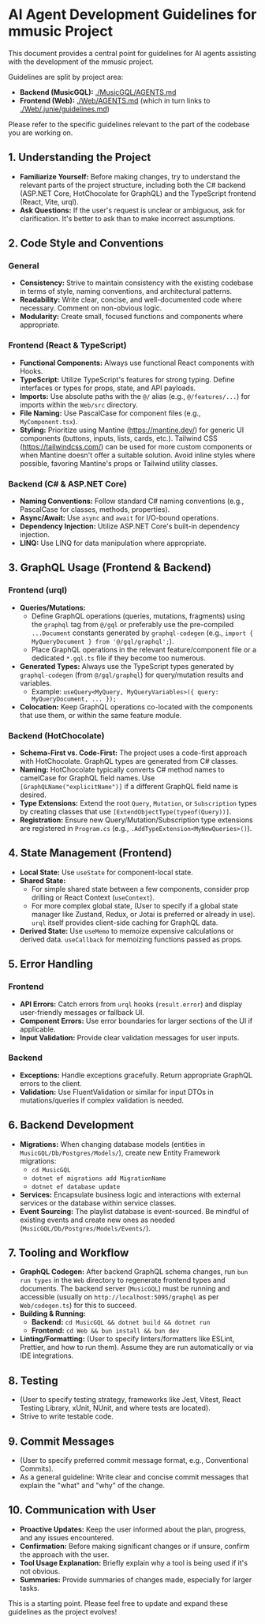 # AI Agent Development Guidelines for mmusic Project

This document provides a central point for guidelines for AI agents assisting with the development of the mmusic project.

Guidelines are split by project area:

- **Backend (MusicGQL):** [./MusicGQL/AGENTS.md](./MusicGQL/AGENTS.md)
- **Frontend (Web):** [./Web/AGENTS.md](./Web/AGENTS.md) (which in turn links to [./Web/.junie/guidelines.md](./Web/.junie/guidelines.md))

Please refer to the specific guidelines relevant to the part of the codebase you are working on.

## 1. Understanding the Project

- **Familiarize Yourself:** Before making changes, try to understand the relevant parts of the project structure, including both the C# backend (ASP.NET Core, HotChocolate for GraphQL) and the TypeScript frontend (React, Vite, urql).
- **Ask Questions:** If the user's request is unclear or ambiguous, ask for clarification. It's better to ask than to make incorrect assumptions.

## 2. Code Style and Conventions

### General
- **Consistency:** Strive to maintain consistency with the existing codebase in terms of style, naming conventions, and architectural patterns.
- **Readability:** Write clear, concise, and well-documented code where necessary. Comment on non-obvious logic.
- **Modularity:** Create small, focused functions and components where appropriate.

### Frontend (React & TypeScript)
- **Functional Components:** Always use functional React components with Hooks.
- **TypeScript:** Utilize TypeScript's features for strong typing. Define interfaces or types for props, state, and API payloads.
- **Imports:** Use absolute paths with the `@/` alias (e.g., `@/features/...`) for imports within the `Web/src` directory.
- **File Naming:** Use PascalCase for component files (e.g., `MyComponent.tsx`).
- **Styling:** Prioritize using Mantine (https://mantine.dev/) for generic UI components (buttons, inputs, lists, cards, etc.). Tailwind CSS (https://tailwindcss.com/) can be used for more custom components or when Mantine doesn't offer a suitable solution. Avoid inline styles where possible, favoring Mantine's props or Tailwind utility classes.

### Backend (C# & ASP.NET Core)
- **Naming Conventions:** Follow standard C# naming conventions (e.g., PascalCase for classes, methods, properties).
- **Async/Await:** Use `async` and `await` for I/O-bound operations.
- **Dependency Injection:** Utilize ASP.NET Core's built-in dependency injection.
- **LINQ:** Use LINQ for data manipulation where appropriate.

## 3. GraphQL Usage (Frontend & Backend)

### Frontend (urql)
- **Queries/Mutations:**
    - Define GraphQL operations (queries, mutations, fragments) using the `graphql` tag from `@/gql` or preferably use the pre-compiled `...Document` constants generated by `graphql-codegen` (e.g., `import { MyQueryDocument } from '@/gql/graphql';`).
    - Place GraphQL operations in the relevant feature/component file or a dedicated `*.gql.ts` file if they become too numerous.
- **Generated Types:** Always use the TypeScript types generated by `graphql-codegen` (from `@/gql/graphql`) for query/mutation results and variables.
    - Example: `useQuery<MyQuery, MyQueryVariables>({ query: MyQueryDocument, ... });`
- **Colocation:** Keep GraphQL operations co-located with the components that use them, or within the same feature module.

### Backend (HotChocolate)
- **Schema-First vs. Code-First:** The project uses a code-first approach with HotChocolate. GraphQL types are generated from C# classes.
- **Naming:** HotChocolate typically converts C# method names to camelCase for GraphQL field names. Use `[GraphQLName("explicitName")]` if a different GraphQL field name is desired.
- **Type Extensions:** Extend the root `Query`, `Mutation`, or `Subscription` types by creating classes that use `[ExtendObjectType(typeof(Query))]`.
- **Registration:** Ensure new Query/Mutation/Subscription type extensions are registered in `Program.cs` (e.g., `.AddTypeExtension<MyNewQueries>()`).

## 4. State Management (Frontend)

- **Local State:** Use `useState` for component-local state.
- **Shared State:**
    - For simple shared state between a few components, consider prop drilling or React Context (`useContext`).
    - For more complex global state, (User to specify if a global state manager like Zustand, Redux, or Jotai is preferred or already in use). `urql` itself provides client-side caching for GraphQL data.
- **Derived State:** Use `useMemo` to memoize expensive calculations or derived data. `useCallback` for memoizing functions passed as props.

## 5. Error Handling

### Frontend
- **API Errors:** Catch errors from `urql` hooks (`result.error`) and display user-friendly messages or fallback UI.
- **Component Errors:** Use error boundaries for larger sections of the UI if applicable.
- **Input Validation:** Provide clear validation messages for user inputs.

### Backend
- **Exceptions:** Handle exceptions gracefully. Return appropriate GraphQL errors to the client.
- **Validation:** Use FluentValidation or similar for input DTOs in mutations/queries if complex validation is needed.

## 6. Backend Development

- **Migrations:** When changing database models (entities in `MusicGQL/Db/Postgres/Models/`), create new Entity Framework migrations:
    - `cd MusicGQL`
    - `dotnet ef migrations add MigrationName`
    - `dotnet ef database update`
- **Services:** Encapsulate business logic and interactions with external services or the database within service classes.
- **Event Sourcing:** The playlist database is event-sourced. Be mindful of existing events and create new ones as needed (`MusicGQL/Db/Postgres/Models/Events/`).

## 7. Tooling and Workflow

- **GraphQL Codegen:** After backend GraphQL schema changes, run `bun run types` in the `Web` directory to regenerate frontend types and documents. The backend server (`MusicGQL`) must be running and accessible (usually on `http://localhost:5095/graphql` as per `Web/codegen.ts`) for this to succeed.
- **Building & Running:**
    - **Backend:** `cd MusicGQL && dotnet build && dotnet run`
    - **Frontend:** `cd Web && bun install && bun dev`
- **Linting/Formatting:** (User to specify linters/formatters like ESLint, Prettier, and how to run them). Assume they are run automatically or via IDE integrations.

## 8. Testing

- (User to specify testing strategy, frameworks like Jest, Vitest, React Testing Library, xUnit, NUnit, and where tests are located).
- Strive to write testable code.

## 9. Commit Messages

- (User to specify preferred commit message format, e.g., Conventional Commits).
- As a general guideline: Write clear and concise commit messages that explain the "what" and "why" of the change.

## 10. Communication with User

- **Proactive Updates:** Keep the user informed about the plan, progress, and any issues encountered.
- **Confirmation:** Before making significant changes or if unsure, confirm the approach with the user.
- **Tool Usage Explanation:** Briefly explain why a tool is being used if it's not obvious.
- **Summaries:** Provide summaries of changes made, especially for larger tasks.

This is a starting point. Please feel free to update and expand these guidelines as the project evolves! 